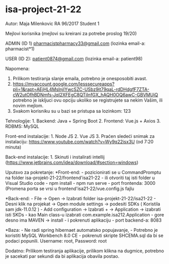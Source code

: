 # isa-project-21-22

Autor: Maja Milenkovic RA 96/2017
       Student 1        
       
Mejlovi korisnika (mejlovi su kreirani za potrebe proslog 19/20)

ADMIN (ID 1) pharmacistpharmacy33@gmail.com (lozinka email-a:  pharmacist*1)

USER (ID 2): patient0874@gmail.com (lozinka email-a: patient98)

Napomena: 
  1. Prilikom testiranja slanje emaila, potrebno je onesposobiti avast.
  2. https://myaccount.google.com/lesssecureapps?pli=1&rapt=AEjHL4MsInjIYwcSZC-USbz9it79qaL-rdDHdgfF7ZTA-cW2utOfhBDNmfs-JqI2XFEgC8QTiInfGX_hAQH0OQ6awC-GBVMUjQ 
     potrebno je iskljuci ovu opciju ukoliko se registrujete sa nekim Vašim, ili novim mejlom.
  3. Svakom korisniku su u bazi se pristupa sa lozinkom: 123


Tehnologije: 
       1. Backend: Java + Spring Boot
       2. Frontend: Vue.js + Axios 
       3. RDBMS: MySQL
       
Front-end instalacije: 
       1. Node JS
       2. Vue JS
       3. Praćen sledeći snimak za instalaciju:  https://www.youtube.com/watch?v=Wy9q22isx3U (od 7:20 minuta)

Back-end instalacije:
       1. Skinuti i instalirati intellij (https://www.jetbrains.com/idea/download/#section=windows)        


Uputsvo za pokretanje:
*Front-end: 
       - pozicionirati se u CommandPromptu na folder isa-projekt-21-22/frontend'isa21-22
       - ili otvoriti taj isti folder u Visual Studio code
       - npm install
       - npm run serve
       - port frontenda: 3000 (Promena porta se vrsi u frontend'isa21-22/vue.config.js fajlu
       
*Back-end:
       - File -> Open -> Izabrati folder isa-projekt-21-22/isa21-22
       - Desni klik na projekat -> Open module settings -> podesiti SDKs ( Koristila sam jdk-11.0.12 )
       - Add configuration -> Izabrati + -> Application -> izabrati isti SKDs 
       - kao Main class-u izabrati com.example.isa212.Application
       - gore desno ima MAVEN -> install
       - i pokrenuti aplikaciju
       - port backend-a: 8083

*Baza:
       - Ne radi spring hibernaet automatsko popujavanje,
       - Potrebno je koristiti MySQL Workbench 8.0 CE 
       - pokrenuti skripte SHCEMA.sql da bi se podaci popunili.
              Username: root,
              Password: root


Dodatno:
Prilikom testiranja aplikacije, prilikom klikna na dugmice, potrebno je sacekati par sekundi da bi aplikacija obavila postao.
      
       
       
